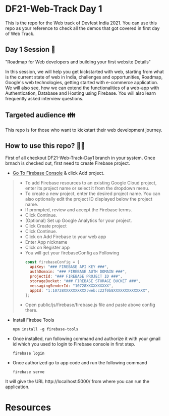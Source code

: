 # DF21-Web-Track Day 1

This is the repo for the Web track of Devfest India 2021. You can use this repo as your reference to check all the demos that got covered in first day of Web Track.

## Day 1 Session :microphone:

"Roadmap for Web developers and building your first website Details"

In this session, we will help you get kickstarted with web, starting from what is the current state of web in India, challenges and opportunities, Roadmap, Google's web technologies, getting started with e-commerce application. We will also see, how we can extend the functionalities of a web-app with Authentication, Database and Hosting using Firebase. You will also learn frequently asked interview questions.

## Targeted audience  :family: 

This repo is for those who want to kickstart their web development journey.

## How to use this repo? :technologist:

First of all checkout DF21-Web-Track-Day1 branch in your system. Once brnach is checked out, first need to create Firebase project.

- [Go To Firebase Console](https://console.firebase.google.com/u/0/?pli=1) & click Add project.
 > - To add Firebase resources to an existing Google Cloud project, enter its project name or select it from the dropdown menu.
 > - To create a new project, enter the desired project name. You can also optionally edit the project ID displayed below the project name.
 > - If prompted, review and accept the Firebase terms.
 > - Click Continue.
 > - (Optional) Set up Google Analytics for your project.
 > - Click Create project
 > - Click Continue.
 > - Click on Add Firebase to your web app 
 > - Enter App nickname
 > - Click on Register app
 > - You will get your firebaseConfig as Following
 >    ```javascript
 >    const firebaseConfig = {
 >      apiKey: "### FIREBASE API KEY ###",
 >      authDomain: "### FIREBASE AUTH DOMAIN ###",
 >      projectId: "### FIREBASE PROJECT ID ###",
 >      storageBucket: "### FIREBASE STORAGE BUCKET ###",
 >      messagingSenderId: "10728XXXXXXXXXX",
 >      appId: "1:10728XXXXXXXXXX:web:c22f0b8XXXXXXXXXXXXXX",
 >    };
 >    ``` 
 > - Open public/js/firebase/firebase.js file and paste above config there.
- Install Firebse Tools
  ``` 
  npm install -g firebase-tools 
  ```
- Once installed, run following command and authorize it with your gmail id which you used to login to Firebase console in first step.
  ``` 
  firebase login
  ```
- Once authorized go to app code and run the following command
  ``` 
  firebase serve
  ```
It will give the URL http://localhost:5000/ from where you can run the application. 

# Resources
